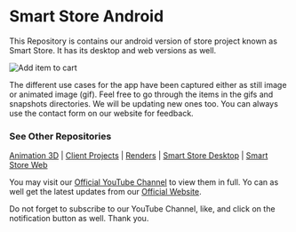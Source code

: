 ﻿# Smart Store Android

This Repository is contains our android version of store project known as Smart Store. It has its desktop and web versions as well.

![Add item to cart](gifs/add%20item%20to%20cart.gif)

The different use cases for the app have been captured either as still image or animated image (gif). Feel free to go through the items in the gifs and snapshots directories. We will be updating new ones too. You can always use the contact form on our website for feedback.

### See Other Repositories
[Animation 3D][1] | [Client Projects][2] | [Renders][3] | [Smart Store Desktop][5] | [Smart Store Web][6]

You may visit our [Official YouTube Channel][7] to view them in full. Yo can as well get the latest updates from our [Official Website][8].

Do not forget to subscribe to our YouTube Channel, like, and click on the notification button as well. Thank you.

  [1]: https://github.com/emexrevolarter/animation-3d
  [2]: https://github.com/emexrevolarter/client-projects
  [3]: https://github.com/emexrevolarter/renders
  [5]: https://github.com/emexrevolarter/smart-store-desktop
  [6]: https://github.com/emexrevolarter/smart-store-web
  [7]: https://www.youtube.com/channel/UCrzJoGKoUFAn4O57MPzhKDA
  [8]: https://emexrevolarter.com
